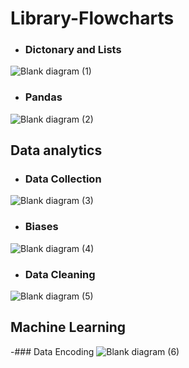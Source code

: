# Library-Flowcharts

- ### Dictonary and Lists
![Blank diagram (1)](https://github.com/SanjaySArkasali/Library-Flowcharts/assets/121194268/c73d36b6-06ae-4bb9-a450-580b6389db29)

- ### Pandas
![Blank diagram (2)](https://github.com/SanjaySArkasali/Library-Flowcharts/assets/121194268/d4aef32d-26d3-49fa-bf23-47fd2ad67621)

## Data analytics 

- ### Data Collection
![Blank diagram (3)](https://github.com/SanjaySArkasali/Library-Flowcharts/assets/121194268/4a8f9af1-71b8-41dd-87cb-2eb74b2cd2de)

- ### Biases
![Blank diagram (4)](https://github.com/SanjaySArkasali/Library-Flowcharts/assets/121194268/1060b3ae-5c69-4d45-9c36-1b322841c773)

- ### Data Cleaning
![Blank diagram (5)](https://github.com/SanjaySArkasali/Library-Flowcharts/assets/121194268/db038327-a847-4cb8-a282-d7cfbbfced82)

## Machine Learning

-### Data Encoding
![Blank diagram (6)](https://github.com/SanjaySArkasali/Library-Flowcharts/assets/121194268/da101641-d7c8-4fda-87db-9a0af14e891a)
